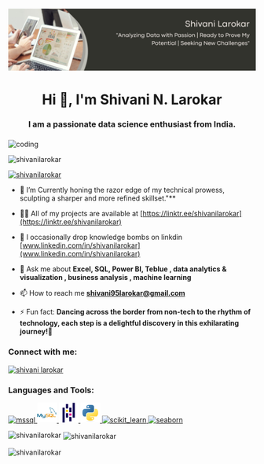 ![logo](https://github.com/Shivanilarokar/Shivanilarokar/blob/main/1700993478438.jpg)

<h1 align="center">Hi 👋, I'm Shivani N. Larokar</h1>
<h3 align="center">I am a passionate data science enthusiast from India.</h3>
<img align = "middle" alt = "coding" width = "400" src =https://media.tenor.com/images/7db4eaa3e47272c8e58ee018fc390b7d/tenor.gif>

<p align="left"> <img src="https://komarev.com/ghpvc/?username=shivanilarokar&label=Profile%20views&color=0e75b6&style=flat" alt="shivanilarokar" /> </p">

<p align="left"> <a href="https://github.com/ryo-ma/github-profile-trophy"><img src="https://github-profile-trophy.vercel.app/?username=shivanilarokar" alt="shivanilarokar" /></a> </p>

- 🔭 I’m Currently honing the razor edge of my technical prowess, sculpting a sharper and more refined skillset."**

- 👨‍💻 All of my projects are available at [https://linktr.ee/shivanilarokar](https://linktr.ee/shivanilarokar)

- 📝 I occasionally drop knowledge bombs on linkdin [www.linkedin.com/in/shivanilarokar](www.linkedin.com/in/shivanilarokar)

- 💬 Ask me about **Excel, SQL, Power BI, Teblue , data analytics & visualization , business analysis , machine learning**

- 📫 How to reach me **shivani95larokar@gmail.com**

- ⚡ Fun fact: **Dancing across the border from non-tech to the rhythm of technology, each step is a delightful discovery in this exhilarating journey!💃**

<h3 align="left">Connect with me:</h3>
<p align="left">
<a href="https://linkedin.com/in/shivani larokar" target="blank"><img align="center" src="https://raw.githubusercontent.com/rahuldkjain/github-profile-readme-generator/master/src/images/icons/Social/linked-in-alt.svg" alt="shivani larokar" height="30" width="40" /></a>
</p>

<h3 align="left">Languages and Tools:</h3>
<p align="left"> <a href="https://www.microsoft.com/en-us/sql-server" target="_blank" rel="noreferrer"> <img src="https://www.svgrepo.com/show/303229/microsoft-sql-server-logo.svg" alt="mssql" width="40" height="40"/> </a> <a href="https://www.mysql.com/" target="_blank" rel="noreferrer"> <img src="https://raw.githubusercontent.com/devicons/devicon/master/icons/mysql/mysql-original-wordmark.svg" alt="mysql" width="40" height="40"/> </a> <a href="https://pandas.pydata.org/" target="_blank" rel="noreferrer"> <img src="https://raw.githubusercontent.com/devicons/devicon/2ae2a900d2f041da66e950e4d48052658d850630/icons/pandas/pandas-original.svg" alt="pandas" width="40" height="40"/> </a> <a href="https://www.python.org" target="_blank" rel="noreferrer"> <img src="https://raw.githubusercontent.com/devicons/devicon/master/icons/python/python-original.svg" alt="python" width="40" height="40"/> </a> <a href="https://scikit-learn.org/" target="_blank" rel="noreferrer"> <img src="https://upload.wikimedia.org/wikipedia/commons/0/05/Scikit_learn_logo_small.svg" alt="scikit_learn" width="40" height="40"/> </a> <a href="https://seaborn.pydata.org/" target="_blank" rel="noreferrer"> <img src="https://seaborn.pydata.org/_images/logo-mark-lightbg.svg" alt="seaborn" width="40" height="40"/> </a> </p>

<p><img align="left" src="https://github-readme-stats.vercel.app/api/top-langs?username=shivanilarokar&show_icons=true&locale=en&layout=compact" alt="shivanilarokar" /></p>

<p>&nbsp;<img align="center" src="https://github-readme-stats.vercel.app/api?username=shivanilarokar&show_icons=true&locale=en" alt="shivanilarokar" /></p>

<p><img align="center" src="https://github-readme-streak-stats.herokuapp.com/?user=shivanilarokar&" alt="shivanilarokar" /></p>
